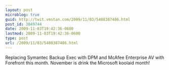 ```yaml
---
layout: post
microblog: true
guid: http://twit.vmstan.com/2009/11/03/5408387486.html
post_id: 3049744
date: 2009-11-03T19:42:36-0600
lastmod: 2009-11-03T19:42:36-0600
type: post
url: /2009/11/03/5408387486.html
---
```

Replacing Symantec Backup Exec with DPM and McAfee Enterprise AV with Forefront this month. November is drink the Microsoft koolaid month!
